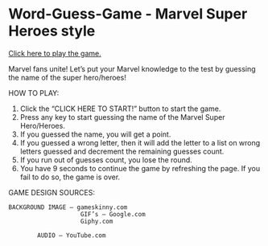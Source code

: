 # Word-Guess-Game - Marvel Super Heroes style

[Click here to play the game.](https://lerodcalanoc.github.io/Word-Guess-Game/)

Marvel fans unite! Let’s put your Marvel knowledge to the test by guessing the name of the super hero/heroes!

HOW TO PLAY:

1.	Click the “CLICK HERE TO START!” button to start the game.
2.	Press any key to start guessing the name of the Marvel Super Hero/Heroes.
3.	If you guessed the name, you will get a point.
4.	If you guessed a wrong letter, then it will add the letter to a list on wrong letters guessed and decrement the remaining guesses count.
5.	If you run out of guesses count, you lose the round.
6.	You have 9 seconds to continue the game by refreshing the page. If you fail to do so, the game is over.

GAME DESIGN SOURCES:

	BACKGROUND IMAGE – gameskinny.com
		         	    GIF’s – Google.com
		      		    Giphy.com

	   		AUDIO – YouTube.com

